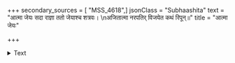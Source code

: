 +++
secondary_sources = [ "MSS_4618",]
jsonClass = "Subhaashita"
text = "आत्मा जेयः सदा राज्ञा ततो जेयाश्च शत्रवः।  \nअजितात्मा नरपतिर् विजयेत कथं रिपून्॥"
title = "आत्मा जेयः"

+++

<details><summary>Text</summary>

आत्मा जेयः सदा राज्ञा ततो जेयाश्च शत्रवः।  
अजितात्मा नरपतिर् विजयेत कथं रिपून्॥
</details>
